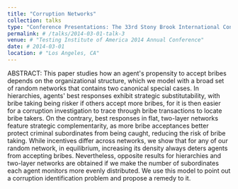 ```yaml
---
title: "Corruption Networks"
collection: talks
type: "Conference Presentations: The 33rd Stony Brook International Conference on Game Theory; 2022 Conference on Mechanism and Institution Design; Trans-Atlantic Doctoral Conference"
permalink: # /talks/2014-03-01-talk-3
venue: # "Testing Institute of America 2014 Annual Conference"
date: # 2014-03-01
location: # "Los Angeles, CA"
---
```


ABSTRACT: This paper studies how an agent's propensity to accept bribes depends on the organizational structure, which we model with a broad set of random networks that contains two canonical special cases. In hierarchies, agents' best responses exhibit strategic substitutability, with bribe taking being risker if others accept more bribes, for it is then easier for a corruption investigation to trace through bribe transactions to locate bribe takers. On the contrary, best responses in flat, two-layer networks feature strategic complementarity, as more bribe acceptances better protect criminal subordinates from being caught, reducing the risk of bribe taking. While incentives differ across networks, we show that for any of our random network, in equilibrium, increasing its density always deters agents from accepting bribes. Nevertheless, opposite results for hierarchies and two-layer networks are obtained if we make the number of subordinates each agent monitors more evenly distributed. We use this model to point out a corruption identification problem and propose a remedy to it.
